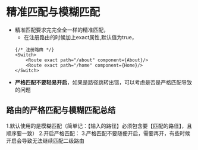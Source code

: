 # 精准匹配与模糊匹配
- 精准匹配要求完完全全一样的精准匹配，
    - 在注册路由的时候加上exact属性,默认值为true，
    ```
    {/* 注册路由 */}
    <Switch>
        <Route exact path="/about" component={About}/>
        <Route exact path="/home" component={Home}/>
    </Switch>
    ```
- **严格匹配不要轻易开启**，如果是路径跳转出错，可以考虑是否是严格匹配导致的问题

## 路由的严格匹配与模糊匹配总结
1.默认使用的是模糊匹配（简单记：【输入的路径】必须包含要【匹配的路径】，且顺序要一致）
2.开启严格匹配：<Route exact={true} path="/about" component={About}/>
3.严格匹配不要随便开启，需要再开，有些时候开启会导致无法继续匹配二级路由



